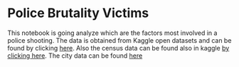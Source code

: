 # Police Brutality Victims
This notebook is going analyze which are the factors most involved in a police shooting.
The data is obtained from Kaggle open datasets and can be found by clicking [here](https://www.kaggle.com/jamesvandenberg/us-police-shootings-20132020).
Also the census data can be found also in kaggle [by clicking here](https://www.kaggle.com/peretzcohen/2019-census-us-population-data-by-state).
The city data can be found [here](https://simplemaps.com/data/us-cities.)
